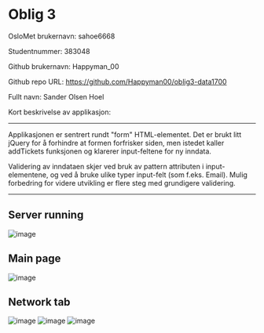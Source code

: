 Oblig 3
========
OsloMet brukernavn: sahoe6668

Studentnummer: 383048

Github brukernavn: Happyman_00

Github repo URL: https://github.com/Happyman00/oblig3-data1700

Fullt navn: Sander Olsen Hoel

Kort beskrivelse av applikasjon:
___
Applikasjonen er sentrert rundt "form" HTML-elementet. 
Det er brukt litt jQuery for å forhindre at formen forfrisker siden, men istedet kaller addTickets funksjonen og klarerer input-feltene for ny inndata.

Validering av inndataen skjer ved bruk av pattern attributen i input-elementene, og ved å bruke ulike typer input-felt (som f.eks. Email). Mulig forbedring for videre utvikling er flere steg med grundigere validering.

___
## Server running

![image](https://github.com/Happyman00/oblig3-data1700/assets/28388838/a3e8863a-bea5-4203-b9cc-9afd803a5de0)

## Main page

![image](https://github.com/Happyman00/oblig3-data1700/assets/28388838/6cb22470-bd11-481b-bcfe-4f291e998d38)

## Network tab

![image](https://github.com/Happyman00/oblig3-data1700/assets/28388838/2029beff-f603-429c-87f0-dad3208803fc)
![image](https://github.com/Happyman00/oblig3-data1700/assets/28388838/092ef712-b758-4f74-a149-0f8ebfba050c)
![image](https://github.com/Happyman00/oblig3-data1700/assets/28388838/fb5b59e4-b863-4ab2-89ea-146b764480a5)


